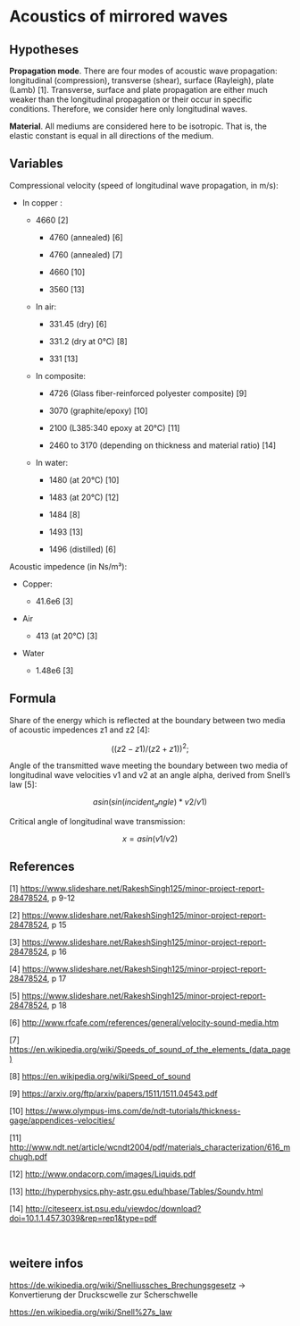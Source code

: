 Acoustics of mirrored waves
===========================

Hypotheses
----------

**Propagation mode**. There are four modes of acoustic wave propagation:
longitudinal (compression), transverse (shear), surface (Rayleigh), plate (Lamb)
[1]. Transverse, surface and plate propagation are either much weaker than the
longitudinal propagation or their occur in specific conditions. Therefore, we
consider here only longitudinal waves.

**Material**. All mediums are considered here to be isotropic. That is, the
elastic constant is equal in all directions of the medium.

Variables
---------

Compressional velocity (speed of longitudinal wave propagation, in m/s):

-   In copper :

    -   4660 [2]

        -   4760 (annealed) [6]

        -   4760 (annealed) [7]

        -   4660 [10]

        -   3560 [13]

    -   In air:

        -   331.45 (dry) [6]

        -   331.2 (dry at 0°C) [8]

        -   331 [13]

    -   In composite:

        -   4726 (Glass fiber-reinforced polyester composite) [9]

        -   3070 (graphite/epoxy) [10]

        -   2100 (L385:340 epoxy at 20°C) [11]

        -   2460 to 3170 (depending on thickness and material ratio) [14]

    -   In water:

        -   1480 (at 20°C) [10]

        -   1483 (at 20°C) [12]

        -   1484 [8]

        -   1493 [13]

        -   1496 (distilled) [6]

Acoustic impedence (in Ns/m³):

-   Copper:

    -   41.6e6 [3]

-   Air

    -   413 (at 20°C) [3]

-   Water

    -   1.48e6 [3]

Formula
-------

Share of the energy which is reflected at the boundary between two media of
acoustic impedences z1 and z2 [4]:

$$((z2-z1)/(z2+z1))^2;$$

Angle of the transmitted wave meeting the boundary between two media of
longitudinal wave velocities v1 and v2 at an angle alpha, derived from Snell’s
law [5]:

$$asin (sin(incident_angle)*v2/v1)$$

Critical angle of longitudinal wave transmission:

$$x = asin (v1/v2)$$

References
----------

[1] https://www.slideshare.net/RakeshSingh125/minor-project-report-28478524, p
9-12

[2] https://www.slideshare.net/RakeshSingh125/minor-project-report-28478524, p
15

[3] https://www.slideshare.net/RakeshSingh125/minor-project-report-28478524, p
16

[4] https://www.slideshare.net/RakeshSingh125/minor-project-report-28478524, p
17

[5] https://www.slideshare.net/RakeshSingh125/minor-project-report-28478524, p
18

[6] http://www.rfcafe.com/references/general/velocity-sound-media.htm

[7] https://en.wikipedia.org/wiki/Speeds_of_sound_of_the_elements_(data_page)

[8] https://en.wikipedia.org/wiki/Speed_of_sound

[9] https://arxiv.org/ftp/arxiv/papers/1511/1511.04543.pdf

[10]
https://www.olympus-ims.com/de/ndt-tutorials/thickness-gage/appendices-velocities/

[11]
http://www.ndt.net/article/wcndt2004/pdf/materials_characterization/616_mchugh.pdf

[12] http://www.ondacorp.com/images/Liquids.pdf

[13] http://hyperphysics.phy-astr.gsu.edu/hbase/Tables/Soundv.html

[14]
http://citeseerx.ist.psu.edu/viewdoc/download?doi=10.1.1.457.3039&rep=rep1&type=pdf

 

weitere infos
-------------

https://de.wikipedia.org/wiki/Snelliussches_Brechungsgesetz -\> Konvertierung
der Druckscwelle zur Scherschwelle

https://en.wikipedia.org/wiki/Snell%27s_law
